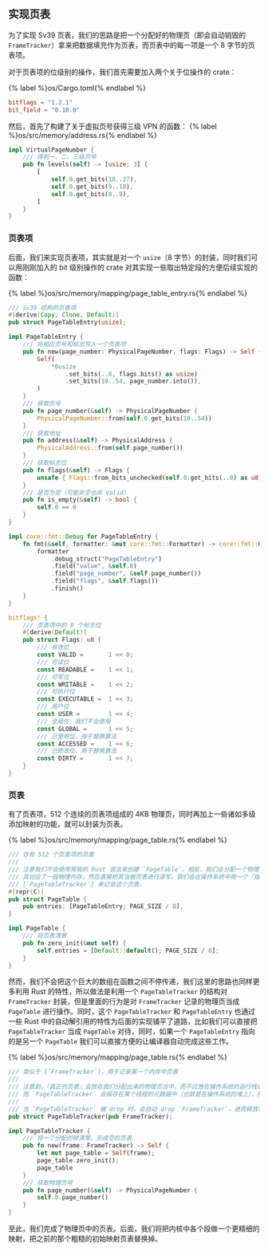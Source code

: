 ## 实现页表

为了实现 Sv39 页表，我们的思路是把一个分配好的物理页（即会自动销毁的 `FrameTracker`）拿来把数据填充作为页表，而页表中的每一项是一个 8 字节的页表项。

对于页表项的位级别的操作，我们首先需要加入两个关于位操作的 crate：

{% label %}os/Cargo.toml{% endlabel %}
```toml
bitflags = "1.2.1"
bit_field = "0.10.0"
```

然后，首先了构建了关于虚拟页号获得三级 VPN 的函数：
{% label %}os/src/memory/address.rs{% endlabel %}
```rust
impl VirtualPageNumber {
    /// 得到一、二、三级页号
    pub fn levels(self) -> [usize; 3] {
        [
            self.0.get_bits(18..27),
            self.0.get_bits(9..18),
            self.0.get_bits(0..9),
        ]
    }
}
```

### 页表项

后面，我们来实现页表项，其实就是对一个 `usize`（8 字节）的封装，同时我们可以用刚刚加入的 bit 级别操作的 crate 对其实现一些取出特定段的方便后续实现的函数：

{% label %}os/src/memory/mapping/page_table_entry.rs{% endlabel %}
```rust
/// Sv39 结构的页表项
#[derive(Copy, Clone, Default)]
pub struct PageTableEntry(usize);

impl PageTableEntry {
    /// 将相应页号和标志写入一个页表项
    pub fn new(page_number: PhysicalPageNumber, flags: Flags) -> Self {
        Self(
            *0usize
                .set_bits(..8, flags.bits() as usize)
                .set_bits(10..54, page_number.into()),
        )
    }
    /// 获取页号
    pub fn page_number(&self) -> PhysicalPageNumber {
        PhysicalPageNumber::from(self.0.get_bits(10..54))
    }
    /// 获取地址
    pub fn address(&self) -> PhysicalAddress {
        PhysicalAddress::from(self.page_number())
    }
    /// 获取标志位
    pub fn flags(&self) -> Flags {
        unsafe { Flags::from_bits_unchecked(self.0.get_bits(..8) as u8) }
    }
    /// 是否为空（可能非空也非 Valid）
    pub fn is_empty(&self) -> bool {
        self.0 == 0
    }
}

impl core::fmt::Debug for PageTableEntry {
    fn fmt(&self, formatter: &mut core::fmt::Formatter) -> core::fmt::Result {
        formatter
            .debug_struct("PageTableEntry")
            .field("value", &self.0)
            .field("page_number", &self.page_number())
            .field("flags", &self.flags())
            .finish()
    }
}

bitflags! {
    /// 页表项中的 8 个标志位
    #[derive(Default)]
    pub struct Flags: u8 {
        /// 有效位
        const VALID =       1 << 0;
        /// 可读位
        const READABLE =    1 << 1;
        /// 可写位
        const WRITABLE =    1 << 2;
        /// 可执行位
        const EXECUTABLE =  1 << 3;
        /// 用户位
        const USER =        1 << 4;
        /// 全局位，我们不会使用
        const GLOBAL =      1 << 5;
        /// 已使用位，用于替换算法
        const ACCESSED =    1 << 6;
        /// 已修改位，用于替换算法
        const DIRTY =       1 << 7;
    }
}
```

### 页表

有了页表项，512 个连续的页表项组成的 4KB 物理页，同时再加上一些诸如多级添加映射的功能，就可以封装为页表。

{% label %}os/src/memory/mapping/page_table.rs{% endlabel %}
```rust
/// 存有 512 个页表项的页表
///
/// 注意我们不会使用常规的 Rust 语法来创建 `PageTable`。相反，我们会分配一个物理页，
/// 其对应了一段物理内存，然后直接把其当做页表进行读写。我们会在操作系统中用一个『指针』
/// [`PageTableTracker`] 来记录这个页表。
#[repr(C)]
pub struct PageTable {
    pub entries: [PageTableEntry; PAGE_SIZE / 8],
}

impl PageTable {
    /// 将页表清零
    pub fn zero_init(&mut self) {
        self.entries = [Default::default(); PAGE_SIZE / 8];
    }
}
```

然而，我们不会把这个巨大的数组在函数之间不停传递，我们这里的思路也同样更多利用 Rust 的特性，所以做法是利用一个 `PageTableTracker` 的结构对 `FrameTracker` 封装，但是里面的行为是对 `FrameTracker` 记录的物理页当成 `PageTable` 进行操作。同时，这个 `PageTableTracker` 和 `PageTableEntry` 也通过一些 Rust 中的自动解引用的特性为后面的实现铺平了道路，比如我们可以直接把 `PageTableTracker` 当成 `PageTable` 对待，同时，如果一个 `PageTableEntry` 指向的是另一个 `PageTable` 我们可以直接方便的让编译器自动完成这些工作。

{% label %}os/src/memory/mapping/page_table.rs{% endlabel %}
```rust
/// 类似于 [`FrameTracker`]，用于记录某一个内存中页表
///
/// 注意到，『真正的页表』会放在我们分配出来的物理页当中，而不应放在操作系统的运行栈或堆中。
/// 而 `PageTableTracker` 会保存在某个线程的元数据中（也就是在操作系统的堆上），指向其真正的页表。
///
/// 当 `PageTableTracker` 被 drop 时，会自动 drop `FrameTracker`，进而释放帧。
pub struct PageTableTracker(pub FrameTracker);

impl PageTableTracker {
    /// 将一个分配的帧清零，形成空的页表
    pub fn new(frame: FrameTracker) -> Self {
        let mut page_table = Self(frame);
        page_table.zero_init();
        page_table
    }
    /// 获取物理页号
    pub fn page_number(&self) -> PhysicalPageNumber {
        self.0.page_number()
    }
}
```

至此，我们完成了物理页中的页表。后面，我们将把内核中各个段做一个更精细的映射，把之前的那个粗糙的初始映射页表替换掉。